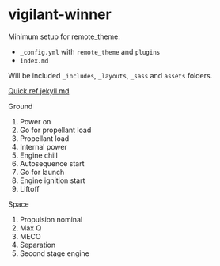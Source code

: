 # vigilant-winner

Minimum setup for remote_theme:

- `_config.yml` with `remote_theme` and `plugins`
- `index.md`

Will be included `_includes`, `_layouts`, `_sass` and `assets` folders.

[Quick ref jekyll md](https://gist.github.com/roachhd/779fa77e9b90fe945b0c)

Ground

1. Power on
2. Go for propellant load
3. Propellant load
4. Internal power
5. Engine chill
6. Autosequence start
7. Go for launch
8. Engine ignition start
9. Liftoff

Space

1. Propulsion nominal
2. Max Q
3. MECO
4. Separation
5. Second stage engine